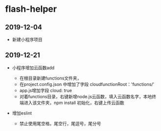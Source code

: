 # flash-helper
##  2019-12-04
- 新建小程序项目

## 2019-12-21
- 小程序增加云函数add
    - 在根目录新建functions文件夹，
    - 在project.config.json 中增加了字段 cloudfunctionRoot：'functions/' 
    - app.js增加字段 cloud: true
    - 对着functions目录，右键新增node.js云函数，填入云函数名字，本地终端进入该文件夹，npm install 初始化，右键上传云函数

- 增加eslint
    - 禁止使用尾空格，尾空行，尾逗号，尾分号